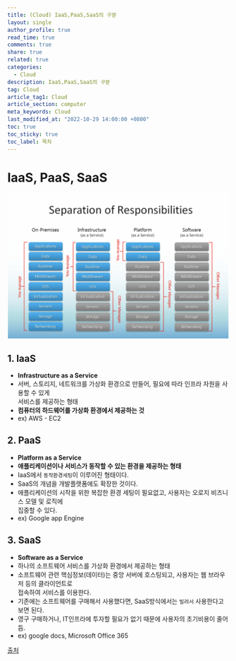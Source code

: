 ```yaml
---
title: (Cloud) IaaS,PaaS,SaaS의 구분
layout: single
author_profile: true
read_time: true
comments: true
share: true
related: true
categories:
  - Cloud
description: IaaS,PaaS,SaaS의 구분
tag: Cloud
article_tag1: Cloud
article_section: computer
meta_keywords: Cloud
last_modified_at: "2022-10-29 14:00:00 +0800"
toc: true
toc_sticky: true
toc_label: 목차
---
```


# IaaS, PaaS, SaaS

![alt](/assets/images/post/cloud/1.png)

## 1. IaaS

- **Infrastructure as a Service**
- 서버, 스토리지, 네트워크를 가상화 환경으로 만들어, 필요에 따라 인프라 자원을 사용할 수 있게  
  서비스를 제공하는 형태
- **컴퓨터의 하드웨어를 가상화 환경에서 제공하는 것**
- ex) AWS - EC2

## 2. PaaS

- **Platform as a Service**
- **애플리케이션이나 서비스가 동작할 수 있는 환경을 제공하는 형태**
- IaaS에서 `동작환경세팅`이 이루어진 형태이다.
- SaaS의 개념을 개발플랫폼에도 확장한 것이다.
- 애플리케이션의 시작을 위한 복잡한 환경 세팅이 필요없고, 사용자는 오로지 비즈니스 모델 및 로직에  
  집중할 수 있다.
- ex) Google app Engine

## 3. SaaS

- **Software as a Service**
- 하나의 소프트웨어 서비스를 가상화 환경에서 제공하는 형태
- 소프트웨어 관련 핵심정보(데이터)는 중앙 서버에 호스팅되고, 사용자는 웹 브라우저 등의 클라이언트로  
  접속하여 서비스를 이용한다.
- 기존에는 소프트웨어를 구매해서 사용했다면, SaaS방식에서는 `빌려서` 사용한다고 보면 된다.
- 영구 구매하거나, IT인프라에 투자할 필요가 없기 때문에 사용자의 초기비용이 줄어듬.
- ex) google docs, Microsoft Office 365

<a href="https://preamtree.tistory.com/71">출처</a>
